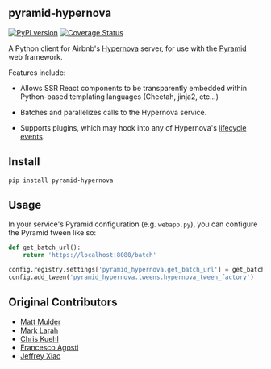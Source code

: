 pyramid-hypernova
--------------

[![PyPI version](https://badge.fury.io/py/pyramid-hypernova.svg)](https://pypi.python.org/pypi/pyramid-hypernova)
[![Coverage Status](https://coveralls.io/repos/github/Yelp/pyramid-hypernova/badge.svg)](https://coveralls.io/github/Yelp/pyramid-hypernova)

A Python client for Airbnb's [Hypernova](//github.com/airbnb/hypernova) server, for use with the [Pyramid](http://docs.pylonsproject.org/en/latest/docs/pyramid.html) web framework.

Features include:

* Allows SSR React components to be transparently embedded within Python-based templating languages (Cheetah, jinja2, etc...)

* Batches and parallelizes calls to the Hypernova service.

* Supports plugins, which may hook into any of Hypernova's [lifecycle events](https://github.com/airbnb/hypernova/blob/master/docs/client-spec.md#plugin-lifecycle-api).

Install
-------

```
pip install pyramid-hypernova
```

Usage
-----

In your service's Pyramid configuration (e.g. `webapp.py`), you can configure the Pyramid tween like so:

```python
def get_batch_url():
    return 'https://localhost:8080/batch'

config.registry.settings['pyramid_hypernova.get_batch_url'] = get_batch_url
config.add_tween('pyramid_hypernova.tweens.hypernova_tween_factory')
```


Original Contributors
------------

- [Matt Mulder](https://github.com/mxmul)
- [Mark Larah](https://github.com/magicmark)
- [Chris Kuehl](https://github.com/chriskuehl)
- [Francesco Agosti](https://github.com/fragosti)
- [Jeffrey Xiao](https://github.com/jeffrey-xiao)
